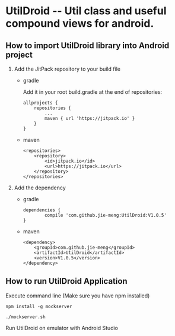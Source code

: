 # UtilDroid -- Util class and useful compound views for android.

## How to import UtilDroid library into Android project

1. Add the JitPack repository to your build file
    - gradle

        Add it in your root build.gradle at the end of repositories:

        ```
        allprojects {
            repositories {
                ...
                maven { url 'https://jitpack.io' }
            }
        }
        ```

    - maven

        ```
        <repositories>
            <repository>
                <id>jitpack.io</id>
                <url>https://jitpack.io</url>
            </repository>
        </repositories>
        ```

2. Add the dependency
    - gradle

        ```
        dependencies {
                compile 'com.github.jie-meng:UtilDroid:V1.0.5'
        }
        ```

    - maven

        ```
        <dependency>
            <groupId>com.github.jie-meng</groupId>
            <artifactId>UtilDroid</artifactId>
            <version>V1.0.5</version>
        </dependency>
        ```

## How to run UtilDroid Application

Execute command line (Make sure you have npm installed)

```
npm install -g mockserver

./mockserver.sh

```

Run UtilDroid on emulator with Android Studio
